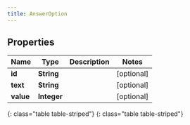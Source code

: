 ```yaml
---
title: AnswerOption
---
```


## Properties

| Name | Type | Description | Notes |
| ------------ | ------------- | ------------- | ------------- |
| **id** | **String** |  |  [optional] |
| **text** | **String** |  |  [optional] |
| **value** | **Integer** |  |  [optional] |
{: class="table table-striped"}
{: class="table table-striped"}


